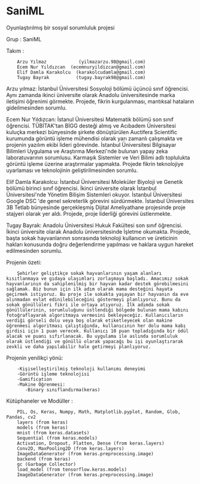 # SaniML
Oyunlaştırılmış bir sosyal sorumluluk projesi

Grup : SaniML

Takım : 

        Arzu Yılmaz            (yilmazarzu.98@gmail.com)
        Ecem Nur Yıldızcan  (ecemnuryildizcan@gmail.com)
        Elif Damla Karakolcu  (karakolcudamla@gmail.com)
        Tugay Bayrak          (tugay.bayrak98@gmail.com)
        
        

Arzu yılmaz: İstanbul Üniversitesi Sosyoloji bölümü üçüncü sınıf öğrencisi. Aynı zamanda ikinci üniversite olarak Anadolu üniversitesinde marka iletişimi öğrenimi görmekte. Projede, fikrin kurgulanması, mantıksal hataların gideilmesinden sorumlu.

Ecem Nur Yıldızcan: İstanul Üniversitesi Matematik bölümü son sınıf öğrencisi. TÜBİTAK'tan BİGG desteği almış ve Acıbadem Üniversitesi kuluçka merkezi bünyesinde şirkete dönüştürülen Auctifera Scientific kurumunda görüntü işleme mühendisi olarak yarı zamanlı çalışmakta ve projenin yazılım ekibi lideri görevinde. İstanbul Üniversitesi Bilgisayar Bilimleri Uygulama ve Araştırma Merkezi'nde bulunan yapay zeka laboratuvarının sorumlusu. Karmaşık Sistemler ve Veri Bilimi adlı toplulukta görüntü işleme üzerine araştırmalar yapmakta. Projede fikrin teknolojiye uyarlaması ve teknolojinin geliştirilmesinden sorumlu.

Elif Damla Karakolcu: İstanbul Üniversitesi Moleküler Biyoloji ve Genetik bölümü birinci sınıf öğrencisi. İkinci üniversite olarak İstanbul Üniversitesi'nde Yönetim Bilişim Sistemleri okuyor. İstanbul Üniversitesi Google DSC 'de genel sekreterlik görevini sürdürmekte. İstanbul Üniversites 3B Tetlab bünyesinde gerçekleşmiş Dijital Ameliyathane projesinde proje stajyeri olarak yer aldı. Projede, proje liderliği görevini üstlenmekte.

Tugay Bayrak: Anadolu Üniversitesi Hukuk Fakültesi son sınıf öğrencisi. İkinci üniversite olarak Anadolu üniversitesinde İşletme okumakta. Projede, başta sokak hayvanlarının sonrasında teknoloji kullanıcın ve üreticinin hakları konusunda doğru değerlendirme yapılması ve haklara uygun hareket edilmesinden sorumlu.


Projenin özeti: 

        Şehirler geliştikçe sokak hayvanlarının yaşam alanları kısıtlanmaya ve gıdaya ulaşımları zorlaşmaya başladı. Amacımız sokak hayvanlarının da sahiplenilmiş bir hayvan kadar destek görebilmesini sağlamak. Biz bunun için ilk adım olarak mama desteğini hayata geçirmek istiyoruz. Bu proje ile sokakta yaşayan bir hayvanın da eve alınmadan evlat edinilebileceğini göstermeyi planlıyoruz. Bunu da sokak gönüllüleri fikri ile ortaya atıyoruz. İlk adımda sokak gönüllülerinin, sorumluluğunu üstlendiği bölgede bulunan mama kabını fotoğraflayarak algoritmaya vermesini bekleyeceğiz. Kullanıcıların verdiği görseli dolu veya boş olarak etiketleyecek olan makine öğrenmesi algoritması çalıştığında, kullanıcının her dolu mama kabı girdisi için 1 puan verecek. Kullanıcı 10 puan topladığında bir ödül alacak ve puanı sıfırlanacak. Bu uygulama ile aslında sorumluluk olarak üstlendiği ve gönüllü olarak yapacağı bu işi oyunlaştırarak zevkli ve daha yapılabilir hale getirmeyi planlıyoruz. 
    

Projenin yenilikçi yönü: 

        -Kişiselleştirilmiş teknoloji kullanımı deneyimi
        -Görüntü işleme teknolojisi
        -Gamification
        -Makine Öğrenmesi:
           -Binary sınıflandırma(keras)


Kütüphaneler ve Modüller : 

        PIL, Os, Keras, Numpy, Math, Matplotlib.pyplot, Random, Glob, Pandas, cv2
        layers (from keras)
        models (from keras)
        mnist (from keras.datasets)
        Sequential (from keras.models)
        Activation, Dropout, Flatten, Dense (from keras.layers)
        Conv2D, MaxPooling2D (from keras.layers)
        ImageDataGenerator (from keras.preprocessing.image)
        backend (from keras)
        gc (Garbage Collector)
        load_model (from tensorflow.keras.models)
        ImageDataGenerator (from keras.preprocessing.image)

        

  

